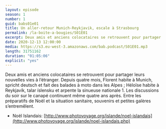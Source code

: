 ```yaml
---
layout: episode
season: 1
number: 1
guid: babs01e01
title: Un aller-retour Munich-Reykjavik, escale à Strasbourg
permalink: /la-boite-a-bougies/S01E01
excerpt: Deux amis et anciens colocataires se retrouvent pour partager leurs nouvelles vies à l’étranger. Depuis quatre mois, Florent habite à Munich, spricht deutsch et fait des balades à moto dans les Alpes; Héloïse habite à Reykjavík, talar íslensku et arpente la sinueuse nationale 1.
date: 2020-12-13 12:00:00
media: https://s3.eu-west-3.amazonaws.com/bab.podcast/S01E01.mp3
length: 31751162
duration: "01:05:06"
explicit: "yes"
---
```


Deux amis et anciens colocataires se retrouvent pour partager leurs nouvelles vies à l’étranger. Depuis quatre mois, Florent habite à Munich, spricht deutsch et fait des balades à moto dans les Alpes ; Héloïse habite à Reykjavík, talar íslensku et arpente la sinueuse nationale 1. Les discussions du soir sur le canapé continuent même quatre ans après. Entre les préparatifs de Noël et la situation sanitaire, souvenirs et petites galères s’entremêlent.

- Noël Islandais: [http://www.photovoyage.org/islande/noel-islandais](http://www.photovoyage.org/islande/noel-islandais.php)

